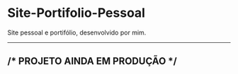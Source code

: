 # Site-Portifolio-Pessoal
Site pessoal e portifólio, desenvolvido por mim.

-------------------------------
/* PROJETO AINDA EM PRODUÇÃO */
-------------------------------
